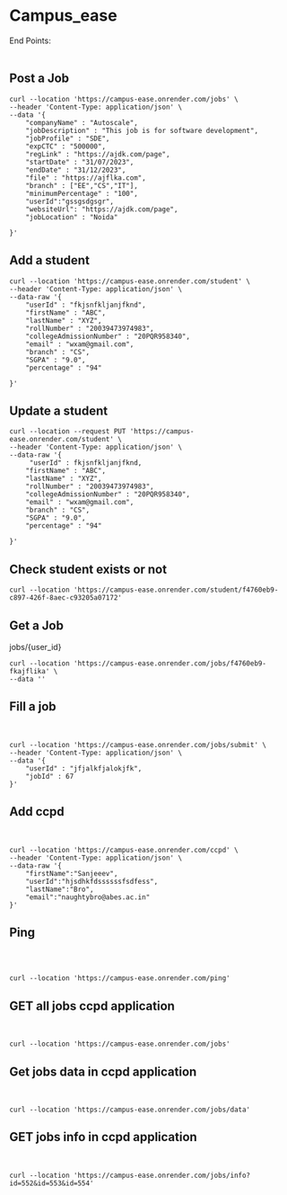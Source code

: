 # Campus_ease
End Points:
</br>
</br>
## Post a Job
```
curl --location 'https://campus-ease.onrender.com/jobs' \
--header 'Content-Type: application/json' \
--data '{
    "companyName" : "Autoscale",
    "jobDescription" : "This job is for software development",
    "jobProfile" : "SDE",
    "expCTC" : "500000",
    "regLink" : "https://ajdk.com/page",
    "startDate" : "31/07/2023",
    "endDate" : "31/12/2023",
    "file" : "https://ajflka.com",
    "branch" : ["EE","CS","IT"],
    "minimumPercentage" : "100",
    "userId":"gssgsdgsgr",
    "websiteUrl": "https://ajdk.com/page",
    "jobLocation" : "Noida"

}'
```
## Add a student
```
curl --location 'https://campus-ease.onrender.com/student' \
--header 'Content-Type: application/json' \
--data-raw '{
    "userId" : "fkjsnfkljanjfknd",
    "firstName" : "ABC",
    "lastName" : "XYZ",
    "rollNumber" : "20039473974983",
    "collegeAdmissionNumber" : "20PQR958340",
    "email" : "wxam@gmail.com",
    "branch" : "CS",
    "SGPA" : "9.0",
    "percentage" : "94"
    
}'

```
## Update a student
```
curl --location --request PUT 'https://campus-ease.onrender.com/student' \
--header 'Content-Type: application/json' \
--data-raw '{
     "userId" : fkjsnfkljanjfknd,
    "firstName" : "ABC",
    "lastName" : "XYZ",
    "rollNumber" : "20039473974983",
    "collegeAdmissionNumber" : "20PQR958340",
    "email" : "wxam@gmail.com",
    "branch" : "CS",
    "SGPA" : "9.0",
    "percentage" : "94"
    
}'
```

## Check student exists or not
```
curl --location 'https://campus-ease.onrender.com/student/f4760eb9-c897-426f-8aec-c93205a07172'
```

## Get a Job
jobs/{user_id}
</br>
```
curl --location 'https://campus-ease.onrender.com/jobs/f4760eb9-fkajflika' \
--data ''
```

## Fill a job
</br>

```
curl --location 'https://campus-ease.onrender.com/jobs/submit' \
--header 'Content-Type: application/json' \
--data '{
    "userId" : "jfjalkfjalokjfk",
    "jobId" : 67
}'

```

## Add ccpd

</br>

```
curl --location 'https://campus-ease.onrender.com/ccpd' \
--header 'Content-Type: application/json' \
--data-raw '{
    "firstName":"Sanjeeev",
    "userId":"hjsdhkfdssssssfsdfess",
    "lastName":"Bro",
    "email":"naughtybro@abes.ac.in"
}'

```

## Ping

</br>

```

curl --location 'https://campus-ease.onrender.com/ping'

```


## GET all jobs ccpd application

</br>


```
curl --location 'https://campus-ease.onrender.com/jobs'

```



## Get jobs data in ccpd application

</br>

```
curl --location 'https://campus-ease.onrender.com/jobs/data'

```

## GET jobs info in ccpd application

</br>

```
curl --location 'https://campus-ease.onrender.com/jobs/info?id=552&id=553&id=554'

```


